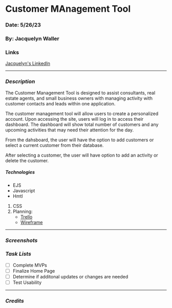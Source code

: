 # Customer MAnagement Tool
### Date: 5/26/23
### By: Jacquelyn Waller
### Links 
[Jacquelyn's LinkedIn](www.linkedin.com/in/jacquelyn-waller-3)
***
### **_Description_**
The Customer Management Tool is designed to assist consultants, real estate agents, and small business owners with managing activity with customer contacts and leads within one application. 

The customer management tool will allow users to create a personalized account. Upon accessing the site, users will log in to access their dashboard. The dashboard will show total number of customers and any upcoming activities that may need their attention for the day.

From the dahsboard, the user will have the option to add customers or select a current customer from their database.

After selecting a customer, the user will have option to add an activity or delete the customer.

##### **_Technologies_**
- EJS
- Javascript
- Hmtl
1. CSS
2. Planning:
    - [Trello](https://trello.com/invite/b/JeEvMEQR/ATTIb7d41fd7e872cd878964692a2faf8357D5D6AADF/crm-1)
    - [Wireframe](https://drive.google.com/file/d/1XzsQN0yCxL4UnpeGBpiMZCjuYq9HHg1Z/view?usp=sharing)
***
### **_Screenshots_**

### **_Task Lists_**
- [ ] Complete MVPs
- [ ] Finalize Home Page
- [ ] Determine if additonal updates or changes are needed
- [ ] Test Usability
***
### **_Credits_**

